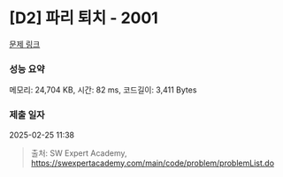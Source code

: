 # [D2] 파리 퇴치 - 2001 

[문제 링크](https://swexpertacademy.com/main/code/problem/problemDetail.do?contestProbId=AV5PzOCKAigDFAUq) 

### 성능 요약

메모리: 24,704 KB, 시간: 82 ms, 코드길이: 3,411 Bytes

### 제출 일자

2025-02-25 11:38



> 출처: SW Expert Academy, https://swexpertacademy.com/main/code/problem/problemList.do